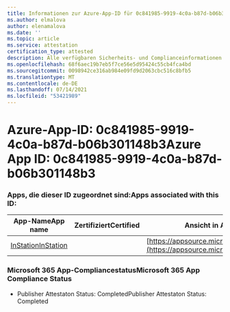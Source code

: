 ```yaml
---
title: Informationen zur Azure-App-ID für 0c841985-9919-4c0a-b87d-b06b301148b3
ms.author: elmalova
author: elenamalova
ms.date: ''
ms.topic: article
ms.service: attestation
certification_type: attested
description: Alle verfügbaren Sicherheits- und Complianceinformationen für 0c841985-9919-4c0a-b87d-b06b301148b3.
ms.openlocfilehash: 68f6aec19b7eb5f7ce56e5d95424c55cb4fca4bd
ms.sourcegitcommit: 0098942ce316ab984e09fd9d2063cbc516c8bfb5
ms.translationtype: MT
ms.contentlocale: de-DE
ms.lasthandoff: 07/14/2021
ms.locfileid: "53421989"
---
```

# <a name="azure-app-id-0c841985-9919-4c0a-b87d-b06b301148b3"></a><span data-ttu-id="d39b2-103">Azure-App-ID: 0c841985-9919-4c0a-b87d-b06b301148b3</span><span class="sxs-lookup"><span data-stu-id="d39b2-103">Azure App ID: 0c841985-9919-4c0a-b87d-b06b301148b3</span></span>


### <a name="apps-associated-with-this-id"></a><span data-ttu-id="d39b2-104">Apps, die dieser ID zugeordnet sind:</span><span class="sxs-lookup"><span data-stu-id="d39b2-104">Apps associated with this ID:</span></span>
| <span data-ttu-id="d39b2-105">**App-Name**</span><span class="sxs-lookup"><span data-stu-id="d39b2-105">**App name**</span></span> | <span data-ttu-id="d39b2-106">**Zertifiziert**</span><span class="sxs-lookup"><span data-stu-id="d39b2-106">**Certified**</span></span> | <span data-ttu-id="d39b2-107">**Ansicht in AppSource**</span><span class="sxs-lookup"><span data-stu-id="d39b2-107">**View in AppSource**</span></span> |
|-|-|-|
| [<span data-ttu-id="d39b2-108">InStation</span><span class="sxs-lookup"><span data-stu-id="d39b2-108">InStation</span></span>](https://docs.microsoft.com/en-us/microsoft-365-app-certification/forward/WA200001701) |  | [https://appsource.microsoft.com/product/office/WA200001701](https://appsource.microsoft.com/product/office/WA200001701) |

### <a name="microsoft-365-app-compliance-status"></a><span data-ttu-id="d39b2-109">Microsoft 365 App-Compliancestatus</span><span class="sxs-lookup"><span data-stu-id="d39b2-109">Microsoft 365 App Compliance Status</span></span>
- <span data-ttu-id="d39b2-110">Publisher Attestaton Status: Completed</span><span class="sxs-lookup"><span data-stu-id="d39b2-110">Publisher Attestaton Status: Completed</span></span>
